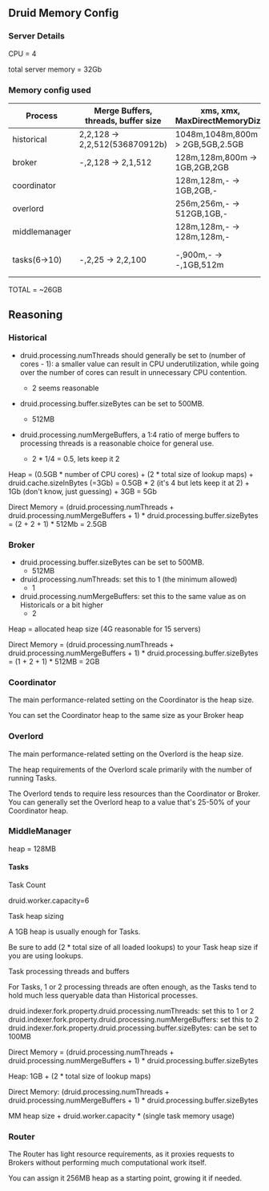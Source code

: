 ## Druid Memory Config

### Server Details

CPU = 4

total server memory = 32Gb


### Memory config used

Process       | Merge Buffers, threads, buffer size     | xms, xmx, MaxDirectMemoryDize       | TOTAL
--------------|-----------------------------------------|-------------------------------------|--------------------------
historical    | 2,2,128 -> 2,2,512(536870912b)          | 1048m,1048m,800m -> 2GB,5GB,2.5GB   | 7.5GB
broker 	      | -,2,128 -> 2,1,512                      | 128m,128m,800m   -> 1GB,2GB,2GB     | 4GB
coordinator   |                                         | 128m,128m,-      -> 1GB,2GB,-       | 2GB
overlord      |                                         | 256m,256m,-      -> 512GB,1GB,-     | 1GB
middlemanager |                                         | 128m,128m,-      -> 128m,128m,-     | 128m
tasks(6->10)  | -,2,25 -> 2,2,100                       | -,900m,-         -> -,1GB,512m      | 1.5GB/task = 1.5*8 = 12GB


TOTAL = ~26GB


## Reasoning

### Historical

- druid.processing.numThreads should generally be set to (number of cores - 1): a smaller value can result in CPU underutilization, while going over the number of cores can result in unnecessary CPU contention.
	- 2 seems reasonable

- druid.processing.buffer.sizeBytes can be set to 500MB.
	- 512MB

- druid.processing.numMergeBuffers, a 1:4 ratio of merge buffers to processing threads is a reasonable choice for general use.
	- 2 * 1/4 = 0.5, lets keep it 2


Heap = (0.5GB * number of CPU cores) + (2 * total size of lookup maps) + druid.cache.sizeInBytes (=3Gb)
	 = 0.5GB * 2 (it's 4 but lets keep it at 2) + 1Gb (don't know, just guessing) + 3GB
	 = 5Gb

Direct Memory = (druid.processing.numThreads + druid.processing.numMergeBuffers + 1) * druid.processing.buffer.sizeBytes
			  = (2 + 2 + 1) * 512Mb = 2.5GB


### Broker

- druid.processing.buffer.sizeBytes can be set to 500MB.
	- 512MB
- druid.processing.numThreads: set this to 1 (the minimum allowed)
	- 1
- druid.processing.numMergeBuffers: set this to the same value as on Historicals or a bit higher
	- 2


Heap = allocated heap size (4G reasonable for 15 servers)

Direct Memory = (druid.processing.numThreads + druid.processing.numMergeBuffers + 1) * druid.processing.buffer.sizeBytes
			  = (1 + 2 + 1) * 512MB = 2GB


### Coordinator

The main performance-related setting on the Coordinator is the heap size.

You can set the Coordinator heap to the same size as your Broker heap


### Overlord


The main performance-related setting on the Overlord is the heap size.

The heap requirements of the Overlord scale primarily with the number of running Tasks.

The Overlord tends to require less resources than the Coordinator or Broker. You can generally set the Overlord heap to a value that's 25-50% of your Coordinator heap.


### MiddleManager

heap = 128MB


#### Tasks

Task Count

druid.worker.capacity=6

Task heap sizing

A 1GB heap is usually enough for Tasks.

Be sure to add (2 * total size of all loaded lookups) to your Task heap size if you are using lookups.

Task processing threads and buffers

For Tasks, 1 or 2 processing threads are often enough, as the Tasks tend to hold much less queryable data than Historical processes.

druid.indexer.fork.property.druid.processing.numThreads: set this to 1 or 2
druid.indexer.fork.property.druid.processing.numMergeBuffers: set this to 2
druid.indexer.fork.property.druid.processing.buffer.sizeBytes: can be set to 100MB


Direct Memory = (druid.processing.numThreads + druid.processing.numMergeBuffers + 1) * druid.processing.buffer.sizeBytes

Heap: 1GB + (2 * total size of lookup maps)

Direct Memory: (druid.processing.numThreads + druid.processing.numMergeBuffers + 1) * druid.processing.buffer.sizeBytes


MM heap size + druid.worker.capacity * (single task memory usage)



### Router

The Router has light resource requirements, as it proxies requests to Brokers without performing much computational work itself.

You can assign it 256MB heap as a starting point, growing it if needed.

